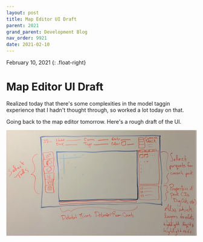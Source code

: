 ```yaml
---
layout: post
title: Map Editor UI Draft
parent: 2021
grand_parent: Development Blog
nav_order: 9921
date: 2021-02-10
---
```

February 10, 2021
{: .float-right}

# Map Editor UI Draft

Realized today that there's some complexities in the model taggin experience that I hadn't thought through,
so worked a lot today on that.

Going back to the map editor tomorrow.  Here's a rough draft of the UI.

![A photo of the user interface of the Map Editor laid out on a whiteboard.](image-2021-02-10.jpg)
